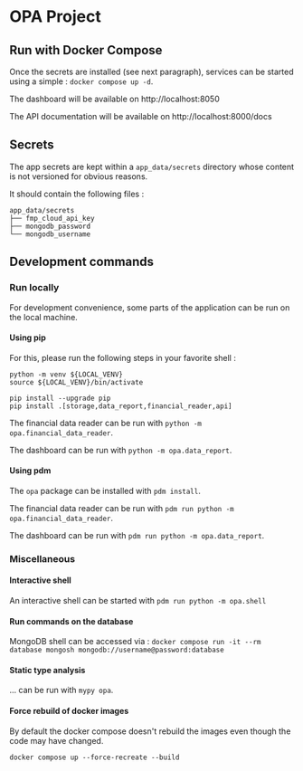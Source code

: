 # OPA Project

## Run with Docker Compose

Once the secrets are installed (see next paragraph), services can be started using a simple : `docker compose up -d`.

The dashboard will be available on http://localhost:8050

The API documentation will be available on http://localhost:8000/docs

## Secrets

The app secrets are kept within a `app_data/secrets` directory whose content is not versioned for obvious reasons.

It should contain the following files :

```
app_data/secrets
├── fmp_cloud_api_key
├── mongodb_password
└── mongodb_username
```

## Development commands

### Run locally

For development convenience, some parts of the application can be run on the local machine.

#### Using pip

For this, please run the following steps in your favorite shell :

```
python -m venv ${LOCAL_VENV}
source ${LOCAL_VENV}/bin/activate

pip install --upgrade pip
pip install .[storage,data_report,financial_reader,api]
```

The financial data reader can be run with `python -m opa.financial_data_reader`.

The dashboard can be run with `python -m opa.data_report`.

#### Using pdm

The `opa` package can be installed with `pdm install`.

The financial data reader can be run with `pdm run python -m opa.financial_data_reader`.

The dashboard can be run with `pdm run python -m opa.data_report`.

### Miscellaneous

#### Interactive shell

An interactive shell can be started with `pdm run python -m opa.shell`

#### Run commands on the database

MongoDB shell can be accessed via : `docker compose run -it --rm database mongosh mongodb://username@password:database`

#### Static type analysis

... can be run with `mypy opa`.

#### Force rebuild of docker images

By default the docker compose doesn't rebuild the images even though the code may have changed.

`docker compose up --force-recreate --build`